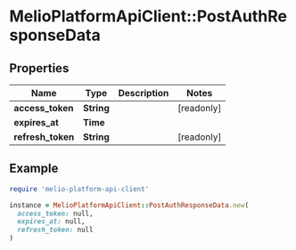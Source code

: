 # MelioPlatformApiClient::PostAuthResponseData

## Properties

| Name | Type | Description | Notes |
| ---- | ---- | ----------- | ----- |
| **access_token** | **String** |  | [readonly] |
| **expires_at** | **Time** |  |  |
| **refresh_token** | **String** |  | [readonly] |

## Example

```ruby
require 'melio-platform-api-client'

instance = MelioPlatformApiClient::PostAuthResponseData.new(
  access_token: null,
  expires_at: null,
  refresh_token: null
)
```

